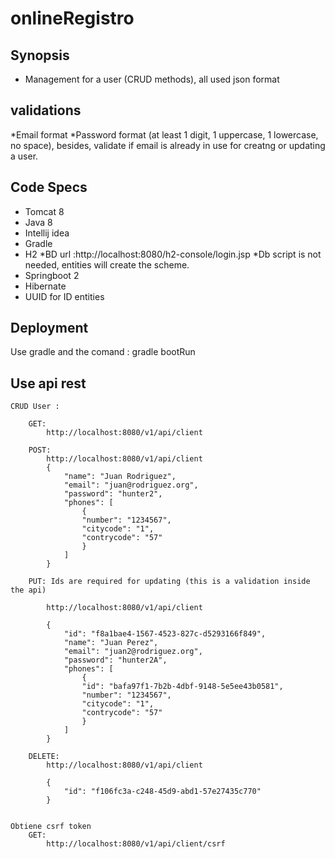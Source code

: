 # onlineRegistro
## Synopsis
* Management for a user (CRUD methods), all used json format


## validations 
*Email format
*Password format (at least 1 digit, 1 uppercase, 1 lowercase, no space), besides, validate if email is already in use for creatng or updating a user.
	


## Code Specs
* Tomcat 8
* Java 8
* Intellij idea
* Gradle
* H2 
	*BD url :http://localhost:8080/h2-console/login.jsp
	*Db script is not needed, entities will create the scheme.
* Springboot 2
* Hibernate
* UUID for ID entities



## Deployment
Use gradle and the comand : gradle bootRun


## Use api rest
	CRUD User :
		
		GET: 
			http://localhost:8080/v1/api/client
		
		POST:
			http://localhost:8080/v1/api/client
			{
				"name": "Juan Rodriguez",
				"email": "juan@rodriguez.org",
				"password": "hunter2",
				"phones": [
					{
					"number": "1234567",
					"citycode": "1",
					"contrycode": "57"
					}
				]
			}
			
		PUT: Ids are required for updating (this is a validation inside the api)
		
			http://localhost:8080/v1/api/client
			
			{
				"id": "f8a1bae4-1567-4523-827c-d5293166f849",
				"name": "Juan Perez",
				"email": "juan2@rodriguez.org",
				"password": "hunter2A",
				"phones": [
					{
					"id": "bafa97f1-7b2b-4dbf-9148-5e5ee43b0581",
					"number": "1234567",
					"citycode": "1",
					"contrycode": "57"
					}
				]
			}
			
		DELETE:
			http://localhost:8080/v1/api/client
			
			{
				"id": "f106fc3a-c248-45d9-abd1-57e27435c770"
			}

	
	Obtiene csrf token
		GET:
			http://localhost:8080/v1/api/client/csrf
			
